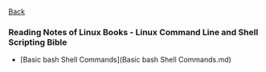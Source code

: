 [Back](../index.md)

### Reading Notes of Linux Books - Linux Command Line and Shell Scripting Bible

- [Basic bash Shell Commands](Basic bash Shell Commands.md)     
